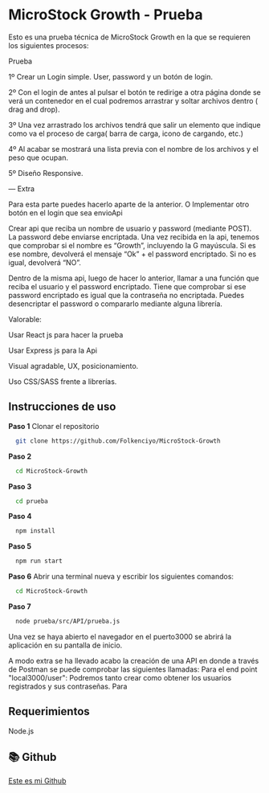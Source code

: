 
# MicroStock Growth - Prueba

  Esto es una prueba técnica de MicroStock Growth en la que se requieren los siguientes procesos:

Prueba


1º Crear un Login simple. User, password y un botón de login.

2º Con el login de antes al pulsar el botón te redirige a otra página donde se verá un contenedor en el cual podremos arrastrar y soltar archivos dentro ( drag and drop).

3º Una vez arrastrado los archivos tendrá que salir un elemento que indique como va el proceso de carga( barra de carga, icono de cargando, etc.)

4º Al acabar se mostrará una lista previa con el nombre de los archivos y el peso que ocupan.

5º Diseño Responsive.



— Extra 

Para esta parte puedes hacerlo aparte de la anterior. O Implementar otro botón en el login que sea envioApi

Crear api que reciba un nombre de usuario y password (mediante POST). La password debe enviarse encriptada. Una vez recibida en la api, tenemos que comprobar si el nombre es “Growth”, incluyendo la G mayúscula. Si es ese nombre, devolverá el mensaje “Ok” + el password encriptado. Si no es igual, devolverá “NO”.

Dentro de la misma api, luego de hacer lo anterior, llamar a una función que reciba el usuario y el password encriptado. Tiene que comprobar si ese password encriptado es igual que la contraseña no encriptada. Puedes desencriptar el password o compararlo mediante alguna librería.

Valorable:

Usar React js para hacer la prueba

Usar Express js para la Api

Visual agradable,  UX, posicionamiento.

Uso CSS/SASS frente a librerías.




## Instrucciones de uso
**Paso 1**
Clonar el repositorio
```bash
  git clone https://github.com/Folkenciyo/MicroStock-Growth
```
**Paso 2**
```bash
  cd MicroStock-Growth
```
**Paso 3**
```bash
  cd prueba
```
**Paso 4**
```bash
  npm install
```
**Paso 5**
```bash
  npm run start
```
**Paso 6**
Abrir una terminal nueva y escribir los siguientes comandos:
```bash
  cd MicroStock-Growth
```
**Paso 7**
```bash
  node prueba/src/API/prueba.js
```


Una vez se haya abierto el navegador en el puerto3000 se abrirá la aplicación en su pantalla de inicio.

A modo extra se ha llevado acabo la creación de una API en donde a través de Postman se puede comprobar las siguientes llamadas:
Para el end point "local3000/user": 
Podremos tanto crear como obtener los usuarios registrados y sus contraseñas.
Para 

## Requerimientos
Node.js
## 📚 Github
[Este es mi Github](https://github.com/Folkenciyo)

